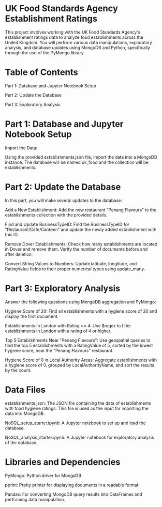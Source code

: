 # UK Food Standards Agency Establishment Ratings
This project involves working with the UK Food Standards Agency's establishment ratings data to analyze food establishments across the United Kingdom. You will perform various data manipulations, exploratory analysis, and database updates using MongoDB and Python, specifically through the use of the PyMongo library.

# Table of Contents

Part 1: Database and Jupyter Notebook Setup

Part 2: Update the Database

Part 3: Exploratory Analysis

# Part 1: Database and Jupyter Notebook Setup

Import the Data:

Using the provided establishments.json file, import the data into a MongoDB instance. The database will be named uk_food and the collection will be establishments.

# Part 2: Update the Database

In this part, you will make several updates to the database:

Add a New Establishment:
Add the new restaurant "Penang Flavours" to the establishments collection with the provided details.

Find and Update BusinessTypeID:
Find the BusinessTypeID for "Restaurant/Cafe/Canteen" and update the newly added establishment with this ID.

Remove Dover Establishments:
Check how many establishments are located in Dover and remove them. Verify the number of documents before and after deletion:

Convert String Values to Numbers:
Update latitude, longitude, and RatingValue fields to their proper numerical types using update_many.


# Part 3: Exploratory Analysis

Answer the following questions using MongoDB aggregation and PyMongo:

Hygiene Score of 20:
Find all establishments with a hygiene score of 20 and display the first document.

Establishments in London with Rating >= 4:
Use $regex to filter establishments in London with a rating of 4 or higher.

Top 5 Establishments Near "Penang Flavours":
Use geospatial queries to find the top 5 establishments with a RatingValue of 5, sorted by the lowest hygiene score, near the "Penang Flavours" restaurant.

Hygiene Score of 0 in Local Authority Areas:
Aggregate establishments with a hygiene score of 0, grouped by LocalAuthorityName, and sort the results by the count.

# Data Files

establishments.json: The JSON file containing the data of establishments with food hygiene ratings. This file is used as the input for importing the data into MongoDB.

NoSQL_setup_starter.ipynb: A Jupyter notebook to set up and load the database.

NoSQL_analysis_starter.ipynb: A Jupyter notebook for exploratory analysis of the database.

# Libraries and Dependencies

PyMongo: Python driver for MongoDB.

pprint: Pretty printer for displaying documents in a readable format.

Pandas: For converting MongoDB query results into DataFrames and performing data manipulation.
